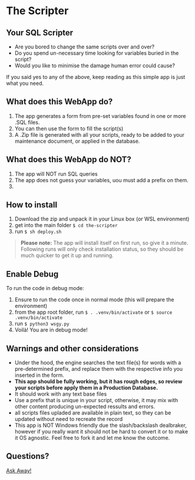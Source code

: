 # The Scripter
## Your SQL Scripter

- Are you bored to change the same scripts over and over?
- Do you spend un-necessary time looking for variables buried in the script?
- Would you like to minimise the damage human error could cause?

If you said yes to any of the above, keep reading as this simple app is just what you need.

## What does this WebApp do?

1. The app generates a form from pre-set variables found in one or more .SQL files.
2. You can then use the form to fill the script(s)
3. A .Zip file is generated with all your scripts, ready to be added to your maintenance document, or applied in the database.

## What does this WebApp do NOT?

1. The app will NOT run SQL queries 
2. The app does not guess your variables, uou must add a prefix on them.
3. 

## How to install

1. Download the zip and unpack it in your Linux box (or WSL environment)
2. get into the main folder `$ cd the-scripter`
3. run `$ sh deploy.sh`
> **Please note:** The app will install itself on first run, so give it a minute.
> Following runs will only check installation status, so they should be much quicker to get it up and running.

## Enable Debug

To run the code in debug mode:
1. Ensure to run the code once in normal mode (this will prepare the environment)
2. from the app root folder, run `$ . .venv/bin/activate` or `$ source .venv/bin/activate`
3. run `$ python3 wsgy.py`
4. Voilà! You are in debug mode!

## Warnings and other considerations

- Under the hood, the engine searches the text file(s) for words with a pre-determined prefix, and replace them with the respective info you inserted in the form. 
- **This app should be fully working, but it has rough edges, so review your scripts before apply them in a Production Database.**
- It should work with any text base files
- Use a prefix that is unique in your script, otherwise, it may mix with other content producing un-expected ressults and errors.
- all scripts files upladed are available in plain text, so they can be updated without need to recreate the record
- This app is NOT Windows friendly due the slash/backslash dealbraker, however if you really want it should not be hard to convert it or to make it OS agnostic. Feel free to fork it and let me know the outcome.

## Questions?
[Ask Away!](https://github.com/pnatel/the-scripter/discussions)


